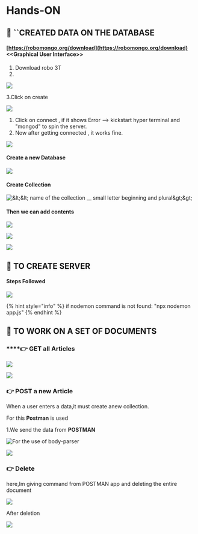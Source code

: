 # Hands-ON

## 🐞 ``**CREATED DATA ON THE DATABASE**

#### [https://robomongo.org/download](https://robomongo.org/download)   &lt;&lt;Graphical User Interface&gt;&gt;

1. Download robo 3T 
2. 
![](.gitbook/assets/image%20%2821%29.png)

3.Click on create

![](.gitbook/assets/image%20%2820%29.png)

1.  Click on connect , if it shows Error --&gt; kickstart hyper terminal and "mongod" to spin the server.
2. Now after getting connected , it works fine.

![](.gitbook/assets/image%20%2830%29.png)

#### Create a new Database

![](.gitbook/assets/image%20%281%29.png)

#### Create Collection

![&amp;lt;&amp;lt; name of the collection \_\_ small letter beginning and plural&amp;gt;&amp;gt;](.gitbook/assets/image%20%2819%29.png)

#### Then we can add contents

![](.gitbook/assets/image%20%2816%29.png)

![](.gitbook/assets/image%20%286%29.png)

![](.gitbook/assets/image%20%284%29.png)

## 🐞 TO CREATE SERVER

#### Steps Followed

![](.gitbook/assets/image%20%2844%29.png)

{% hint style="info" %}
if nodemon command is not found: "npx nodemon app.js"
{% endhint %}

## 🐞 TO WORK ON A SET OF DOCUMENTS

### \*\*\*\*👉 **GET all Articles**

![](.gitbook/assets/image%20%2812%29.png)

![](.gitbook/assets/image%20%2838%29.png)

### 👉 POST a new Article

When a user enters a data,it must create anew collection.

For this **Postman** is used

1.We send the data from **POSTMAN** 

![For the use of body-parser](.gitbook/assets/image%20%2846%29.png)

![](.gitbook/assets/image%20%2813%29.png)

### 👉 Delete

here,Im giving command from POSTMAN app and deleting the entire document

![](.gitbook/assets/image%20%2842%29.png)

After deletion

![](.gitbook/assets/image%20%2836%29.png)


